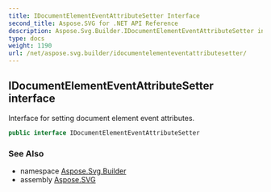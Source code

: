 ```yaml
---
title: IDocumentElementEventAttributeSetter Interface
second_title: Aspose.SVG for .NET API Reference
description: Aspose.Svg.Builder.IDocumentElementEventAttributeSetter interface. Interface for setting document element event attributes
type: docs
weight: 1190
url: /net/aspose.svg.builder/idocumentelementeventattributesetter/
---
```

## IDocumentElementEventAttributeSetter interface

Interface for setting document element event attributes.

```csharp
public interface IDocumentElementEventAttributeSetter
```

### See Also

* namespace [Aspose.Svg.Builder](../../aspose.svg.builder/)
* assembly [Aspose.SVG](../../)

